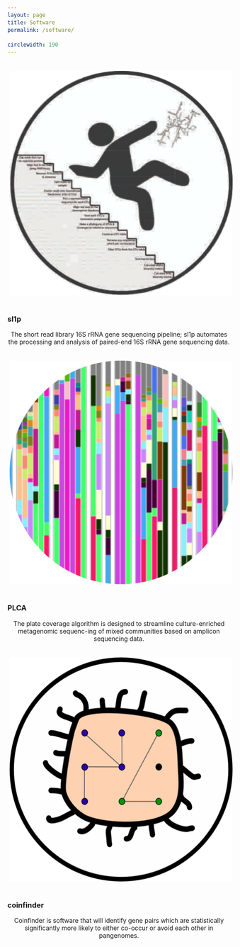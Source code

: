 ```yaml
---
layout: page
title: Software
permalink: /software/

circlewidth: 190
---
```

<div id="contentbox">
<div id="contentsoft">
  <div class="figure">
    <a href="https://github.com/fwhelan/sl1p">
      <img src="/assets/images/circle_sl1p.svg" alt="drawing" width="{{ page.circlewidth  }}" style="vertical-align:middle;margin:20px 5px"/>
    </a>
  </div>
<h3><b>sl1p</b></h3>
<p align="center">The short read library 16S rRNA gene sequencing pipeline; sl1p automates the processing and analysis of paired-end 16S rRNA gene sequencing data.</p>
</div>

<div id="contentsoft">
  <div class="figure">
    <a href="https://github.com/fwhelan/PLCA">
      <img src="/assets/images/circle_plca.svg" alt="drawing" width="{{ page.circlewidth  }}" style="vertical-align:middle;margin:20px 5px"/>
    </a>
  </div>
<h3><b>PLCA</b></h3>
<p align="center">The plate coverage algorithm is designed to streamline culture-enriched metagenomic sequenc-ing of mixed communities based on amplicon sequencing data.</p>
</div>

<div id="contentsoft">
  <div class="figure">
    <a href="https://github.com/fwhelan/coinfinder">
      <img src="/assets/images/circle_coinfinder.svg" alt="drawing" width="{{ page.circlewidth  }}" style="vertical-align:middle;margin:20px 5px"/>
    </a>
  </div>
<h3><b>coinfinder</b></h3>
<p align="center">Coinfinder is software that will identify gene pairs which are statistically significantly more likely to either co-occur or avoid each other in pangenomes.</p>
</div>
</div>
